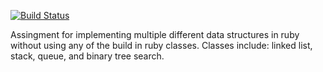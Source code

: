 [![Build Status](https://travis-ci.org/Marco-Lindsay/data-structures.svg?branch=queue)](https://travis-ci.org/Marco-Lindsay/data-structures)

Assingment for implementing multiple different data structures in ruby without using any of the build in ruby classes.
Classes include: linked list, stack, queue, and binary tree search.
